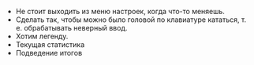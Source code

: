 * Не стоит выходить из меню настроек, когда что-то меняешь.
* Сделать так, чтобы можно было головой по клавиатуре кататься, т. е. обрабатывать неверный ввод.
* Хотим легенду. 
* Текущая статистика 
* Подведение итогов
